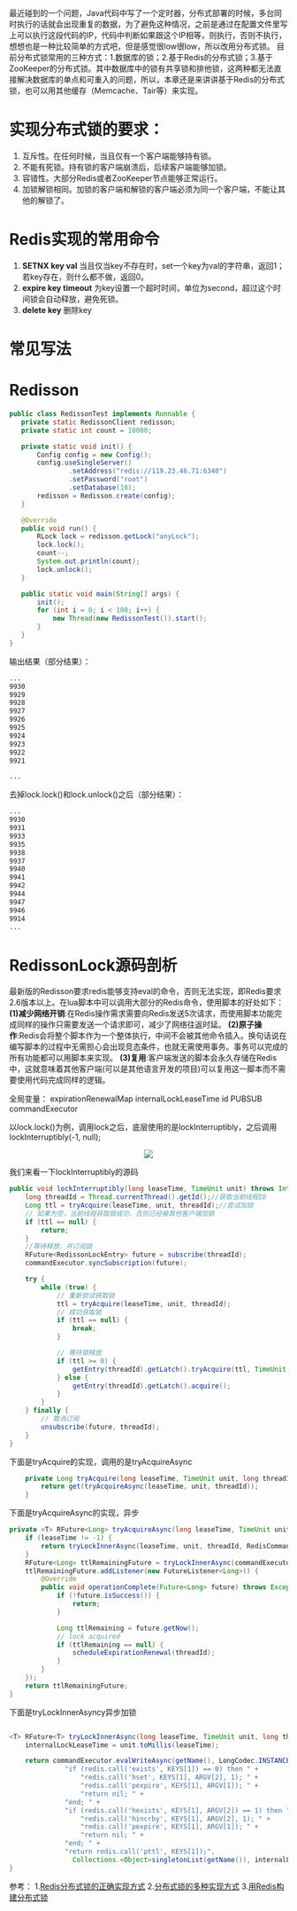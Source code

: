 最近碰到的一个问题，Java代码中写了一个定时器，分布式部署的时候，多台同时执行的话就会出现重复的数据，为了避免这种情况，之前是通过在配置文件里写上可以执行这段代码的IP，代码中判断如果跟这个IP相等，则执行，否则不执行，想想也是一种比较简单的方式吧，但是感觉很low很low，所以改用分布式锁。
目前分布式锁常用的三种方式：1.数据库的锁；2.基于Redis的分布式锁；3.基于ZooKeeper的分布式锁。其中数据库中的锁有共享锁和排他锁，这两种都无法直接解决数据库的单点和可重入的问题，所以，本章还是来讲讲基于Redis的分布式锁，也可以用其他缓存（Memcache、Tair等）来实现。
# 实现分布式锁的要求：
1. 互斥性。在任何时候，当且仅有一个客户端能够持有锁。
2. 不能有死锁。持有锁的客户端崩溃后，后续客户端能够加锁。
3. 容错性。大部分Redis或者ZooKeeper节点能够正常运行。
4. 加锁解锁相同。加锁的客户端和解锁的客户端必须为同一个客户端，不能让其他的解锁了。
# Redis实现的常用命令
1. **SETNX key val**
   当且仅当key不存在时，set一个key为val的字符串，返回1；若key存在，则什么都不做，返回0。
2. **expire key timeout**
   为key设置一个超时时间，单位为second，超过这个时间锁会自动释放，避免死锁。
3. **delete key**
   删除key


# 常见写法



# Redisson



 ```java
public class RedissonTest implements Runnable {
    private static RedissonClient redisson;
    private static int count = 10000;

    private static void init() {
        Config config = new Config();
        config.useSingleServer()
                .setAddress("redis://119.23.46.71:6340")
                .setPassword("root")
                .setDatabase(10);
        redisson = Redisson.create(config);
    }

    @Override
    public void run() {
        RLock lock = redisson.getLock("anyLock");
        lock.lock();
        count--;
        System.out.println(count);
        lock.unlock();
    }

    public static void main(String[] args) {
        init();
        for (int i = 0; i < 100; i++) {
            new Thread(new RedissonTest()).start();
        }
    }
}
```
输出结果（部分结果）：
```html
...
9930
9929
9928
9927
9926
9925
9924
9923
9922
9921

...
```
去掉lock.lock()和lock.unlock()之后（部分结果）：
```html
...
9930
9931
9933
9935
9938
9937
9940
9941
9942
9944
9947
9946
9914
...
```


# RedissonLock源码剖析
最新版的Redisson要求redis能够支持eval的命令，否则无法实现，即Redis要求2.6版本以上。在lua脚本中可以调用大部分的Redis命令，使用脚本的好处如下：
**(1)减少网络开销**:在Redis操作需求需要向Redis发送5次请求，而使用脚本功能完成同样的操作只需要发送一个请求即可，减少了网络往返时延。
**(2)原子操作**:Redis会将整个脚本作为一个整体执行，中间不会被其他命令插入。换句话说在编写脚本的过程中无需担心会出现竞态条件，也就无需使用事务。事务可以完成的所有功能都可以用脚本来实现。
**(3)复用**:客户端发送的脚本会永久存储在Redis中，这就意味着其他客户端(可以是其他语言开发的项目)可以复用这一脚本而不需要使用代码完成同样的逻辑。

全局变量：
expirationRenewalMap
internalLockLeaseTime
id
PUBSUB
commandExecutor


以lock.lock()为例，调用lock之后，底层使用的是lockInterruptibly，之后调用lockInterruptibly(-1, null);
<div align="center">

![](https://upyuncdn.wenzhihuai.com/20180316081203383746214.png)

</div>

我们来看一下lockInterruptibly的源码
```java
public void lockInterruptibly(long leaseTime, TimeUnit unit) throws InterruptedException {
    long threadId = Thread.currentThread().getId();//获取当前线程ID
    Long ttl = tryAcquire(leaseTime, unit, threadId);//尝试加锁
    // 如果为空，当前线程获取锁成功，否则已经被其他客户端加锁
    if (ttl == null) {
        return;
    }
    //等待释放，并订阅锁
    RFuture<RedissonLockEntry> future = subscribe(threadId);
    commandExecutor.syncSubscription(future);

    try {
        while (true) {
            // 重新尝试获取锁
            ttl = tryAcquire(leaseTime, unit, threadId);
            // 成功获取锁
            if (ttl == null) {
                break;
            }

            // 等待锁释放
            if (ttl >= 0) {
                getEntry(threadId).getLatch().tryAcquire(ttl, TimeUnit.MILLISECONDS);
            } else {
                getEntry(threadId).getLatch().acquire();
            }
        }
    } finally {
        // 取消订阅
        unsubscribe(future, threadId);
    }
}

```


下面是tryAcquire的实现，调用的是tryAcquireAsync
```java
    private Long tryAcquire(long leaseTime, TimeUnit unit, long threadId) {
        return get(tryAcquireAsync(leaseTime, unit, threadId));
    }
```
下面是tryAcquireAsync的实现，异步
```java
private <T> RFuture<Long> tryAcquireAsync(long leaseTime, TimeUnit unit, final long threadId) {
    if (leaseTime != -1) {
        return tryLockInnerAsync(leaseTime, unit, threadId, RedisCommands.EVAL_LONG);
    }
    RFuture<Long> ttlRemainingFuture = tryLockInnerAsync(commandExecutor.getConnectionManager().getCfg().getLockWatchdogTimeout(), TimeUnit.MILLISECONDS, threadId, RedisCommands.EVAL_LONG);
    ttlRemainingFuture.addListener(new FutureListener<Long>() {
        @Override
        public void operationComplete(Future<Long> future) throws Exception {
            if (!future.isSuccess()) {
                return;
            }

            Long ttlRemaining = future.getNow();
            // lock acquired
            if (ttlRemaining == null) {
                scheduleExpirationRenewal(threadId);
            }
        }
    });
    return ttlRemainingFuture;
}
```


下面是tryLockInnerAsyncy异步加锁
```java

<T> RFuture<T> tryLockInnerAsync(long leaseTime, TimeUnit unit, long threadId, RedisStrictCommand<T> command) {
    internalLockLeaseTime = unit.toMillis(leaseTime);

    return commandExecutor.evalWriteAsync(getName(), LongCodec.INSTANCE, command,
              "if (redis.call('exists', KEYS[1]) == 0) then " +
                  "redis.call('hset', KEYS[1], ARGV[2], 1); " +
                  "redis.call('pexpire', KEYS[1], ARGV[1]); " +
                  "return nil; " +
              "end; " +
              "if (redis.call('hexists', KEYS[1], ARGV[2]) == 1) then " +
                  "redis.call('hincrby', KEYS[1], ARGV[2], 1); " +
                  "redis.call('pexpire', KEYS[1], ARGV[1]); " +
                  "return nil; " +
              "end; " +
              "return redis.call('pttl', KEYS[1]);",
                Collections.<Object>singletonList(getName()), internalLockLeaseTime, getLockName(threadId));
}
```

参考：
1.[Redis分布式锁的正确实现方式](https://www.cnblogs.com/linjiqin/p/8003838.html)
2.[分布式锁的多种实现方式](https://www.cnblogs.com/yuyutianxia/p/7149363.html)
3.[用Redis构建分布式锁](http://ifeve.com/redis-lock/)